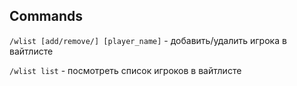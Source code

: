 ## Commands    

`/wlist [add/remove/] [player_name]` - добавить/удалить игрока в вайтлисте

`/wlist list` - посмотреть список игроков в вайтлисте


